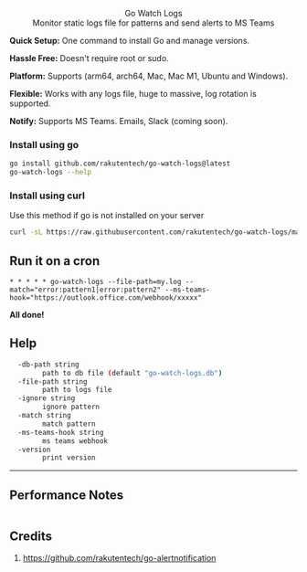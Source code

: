 <p align="center">
  Go Watch Logs<br>
  Monitor static logs file for patterns and send alerts to MS Teams<br>
</p>

**Quick Setup:** One command to install Go and manage versions.

**Hassle Free:** Doesn't require root or sudo.

**Platform:** Supports (arm64, arch64, Mac, Mac M1, Ubuntu and Windows).

**Flexible:** Works with any logs file, huge to massive, log rotation is supported.

**Notify:** Supports MS Teams. Emails, Slack (coming soon).

### Install using go

```bash
go install github.com/rakutentech/go-watch-logs@latest
go-watch-logs --help
```

### Install using curl

Use this method if go is not installed on your server

```bash
curl -sL https://raw.githubusercontent.com/rakutentech/go-watch-logs/master/install.sh | sh
```

## Run it on a cron


```
* * * * * go-watch-logs --file-path=my.log --match="error:pattern1|error:pattern2" --ms-teams-hook="https://outlook.office.com/webhook/xxxxx"
```


**All done!**

## Help

```sh
  -db-path string
    	path to db file (default "go-watch-logs.db")
  -file-path string
    	path to logs file
  -ignore string
    	ignore pattern
  -match string
    	match pattern
  -ms-teams-hook string
    	ms teams webhook
  -version
    	print version
```


----

## Performance Notes

```
```


## Credits

1. https://github.com/rakutentech/go-alertnotification

